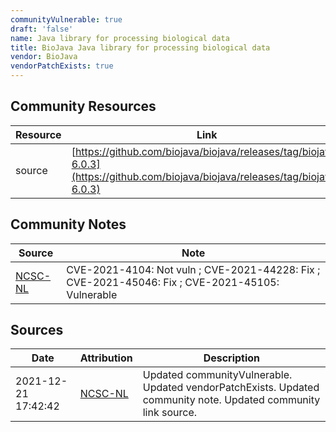 ```yaml
---
communityVulnerable: true
draft: 'false'
name: Java library for processing biological data
title: BioJava Java library for processing biological data
vendor: BioJava
vendorPatchExists: true
---
```



## Community Resources
| Resource | Link |
| --- | --- |
| source | [https://github.com/biojava/biojava/releases/tag/biojava-6.0.3](https://github.com/biojava/biojava/releases/tag/biojava-6.0.3) |

## Community Notes
| Source | Note |
| --- | --- |
| [NCSC-NL](https://github.com/NCSC-NL/log4shell/blob/main/software/README.md) | CVE-2021-4104: Not vuln ; CVE-2021-44228: Fix ; CVE-2021-45046: Fix ; CVE-2021-45105: Vulnerable </ul> |

## Sources
| Date | Attribution | Description |
| --- | --- | --- |
| 2021-12-21 17:42:42 | [NCSC-NL](https://github.com/NCSC-NL/log4shell/blob/main/software/README.md) | Updated communityVulnerable. Updated vendorPatchExists. Updated community note. Updated community link source.  |
